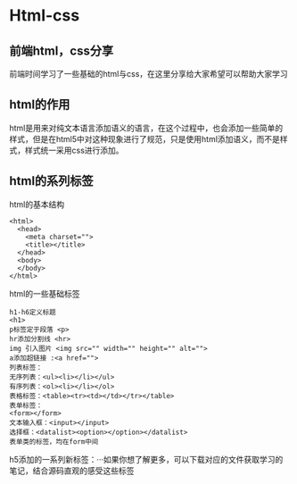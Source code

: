 # Html-css
## 前端html，css分享
前端时间学习了一些基础的html与css，在这里分享给大家希望可以帮助大家学习
## html的作用
html是用来对纯文本语言添加语义的语言，在这个过程中，也会添加一些简单的样式，但是在html5中对这种现象进行了规范，只是使用html添加语义，而不是样式，样式统一采用css进行添加。
## html的系列标签
html的基本结构
```
<html>
  <head>
    <meta charset="">
    <title></title>
  </head>
  <body>
  </body>
</html> 
```
html的一些基础标签
```
h1-h6定义标题
<h1>
p标签定于段落 <p>
hr添加分割线 <hr>
img 引入图片 <img src="" width="" height="" alt="">
a添加超链接 :<a href="">
列表标签： 
无序列表：<ul><li></li></ul> 
有序列表：<ol><li></li></ol>
表格标签：<table><tr><td></td></tr></table>
表单标签：
<form></form>
文本输入框：<input></input>
选择框：<datalist><option></option></datalist>
表单类的标签，均在form中间
```
h5添加的一系列新标签：<videa>···如果你想了解更多，可以下载对应的文件获取学习的笔记，结合源码直观的感受这些标签

